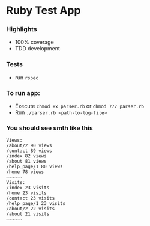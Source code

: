 # Ruby Test App

### Highlights
- 100% coverage
- TDD development

### Tests
- run `rspec`

### To run app:

- Execute `chmod +x parser.rb` or `chmod 777 parser.rb`
- Run `./parser.rb <path-to-log-file>`

### You should see smth like this
```
Views:
/about/2 90 views
/contact 89 views
/index 82 views
/about 81 views
/help_page/1 80 views
/home 78 views
~~~~~~
Visits:
/index 23 visits
/home 23 visits
/contact 23 visits
/help_page/1 23 visits
/about/2 22 visits
/about 21 visits
~~~~~~
```
